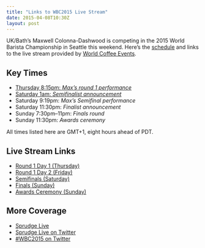 ```yaml
---
title: "Links to WBC2015 Live Stream"
date: 2015-04-08T10:30Z
layout: post
---
```


UK/Bath’s Maxwell Colonna-Dashwood is competing in the 2015 World Barista Championship in Seattle this weekend. Here’s the [schedule](http://www.worldbaristachampionship.org/2015-schedules/) and links to the live stream provided by [World Coffee Events](http://livestream.com/worldcoffee).

## Key Times

- [Thursday 8:15pm: *Max’s round 1 performance*](http://livestream.com/worldcoffee/events/3952840/videos/83361396)
- [Saturday 1am: *Semifinalist announcement*](http://livestream.com/worldcoffee/events/3952873/videos/83511803)
- Saturday 9:19pm: *Max’s Semifinal performance*
- Saturday 11:30pm: *Finalist announcement*
- Sunday 7:30pm–11pm: *Finals round*
- Sunday 11:30pm: *Awards ceremony*

All times listed here are GMT+1, eight hours ahead of PDT.

## Live Stream Links

- [Round 1 Day 1 (Thursday)](http://livestream.com/worldcoffee/events/3952840/videos)
- [Round 1 Day 2 (Friday)](http://livestream.com/worldcoffee/events/3952873)
- [Semifinals (Saturday)](http://livestream.com/worldcoffee/events/3952875)
- [Finals (Sunday)](http://livestream.com/worldcoffee/events/3952880)
- [Awards Ceremony (Sunday)](http://livestream.com/worldcoffee/events/3952885)

## More Coverage

- [Sprudge Live](http://sprudgelive.com)
- [Sprudge Live on Twitter](https://twitter.com/SprudgeLive)
- [#WBC2015 on Twitter](https://twitter.com/search?q=WBC2015)